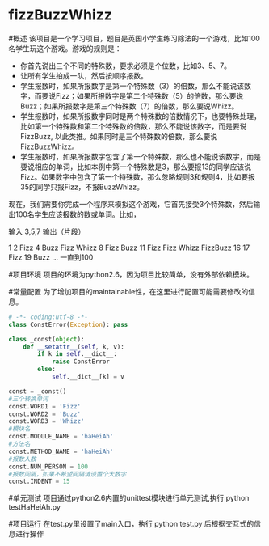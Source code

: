 fizzBuzzWhizz
=============
#概述
该项目是一个学习项目，题目是英国小学生练习除法的一个游戏，比如100名学生玩这个游戏。游戏的规则是：

* 你首先说出三个不同的特殊数，要求必须是个位数，比如3、5、7。
* 让所有学生拍成一队，然后按顺序报数。
* 学生报数时，如果所报数字是第一个特殊数（3）的倍数，那么不能说该数字，而要说Fizz；如果所报数字是第二个特殊数（5）的倍数，那么要说Buzz；如果所报数字是第三个特殊数（7）的倍数，那么要说Whizz。
* 学生报数时，如果所报数字同时是两个特殊数的倍数情况下，也要特殊处理，比如第一个特殊数和第二个特殊数的倍数，那么不能说该数字，而是要说FizzBuzz, 以此类推。如果同时是三个特殊数的倍数，那么要说FizzBuzzWhizz。
* 学生报数时，如果所报数字包含了第一个特殊数，那么也不能说该数字，而是要说相应的单词，比如本例中第一个特殊数是3，那么要报13的同学应该说Fizz。如果数字中包含了第一个特殊数，那么忽略规则3和规则4，比如要报35的同学只报Fizz，不报BuzzWhizz。
 
现在，我们需要你完成一个程序来模拟这个游戏，它首先接受3个特殊数，然后输出100名学生应该报数的数或单词。比如，
 
输入
3,5,7
输出（片段）

1
2
Fizz
4
Buzz
Fizz
Whizz
8
Fizz
Buzz
11
Fizz
Fizz
Whizz
FizzBuzz
16
17
Fizz
19
Buzz 
…
一直到100

#项目环境
项目的环境为python2.6，因为项目比较简单，没有外部依赖模块。

#常量配置
为了增加项目的maintainable性，在这里进行配置可能需要修改的信息。
```python const.py
# -*- coding:utf-8 -*-
class ConstError(Exception): pass

class _const(object):
    def __setattr__(self, k, v): 
        if k in self.__dict__:
            raise ConstError
        else:
            self.__dict__[k] = v 

const = _const()
#三个转换单词
const.WORD1 = 'Fizz'
const.WORD2 = 'Buzz'
const.WORD3 = 'Whizz'
#模块名
const.MODULE_NAME = 'haHeiAh'
#方法名
const.METHOD_NAME = 'haHeiAh'
#报数人数
const.NUM_PERSON = 100
#报数间隔，如果不希望间隔请设置个大数字
const.INDENT = 15
```

#单元测试
项目通过python2.6内置的unittest模块进行单元测试,执行
python testHaHeiAh.py

#项目运行
在test.py里设置了main入口，执行
python test.py
后根据交互式的信息进行操作
